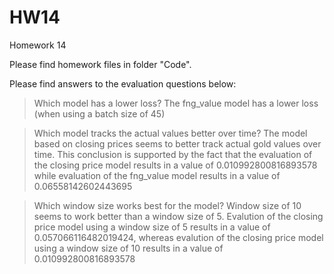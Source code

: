 # HW14
Homework 14

Please find homework files in folder "Code".

Please find answers to the evaluation questions below:

> Which model has a lower loss?
The fng_value model has a lower loss (when using a batch size of 45)

> Which model tracks the actual values better over time?
The model based on closing prices seems to better track actual gold values over time. This conclusion is supported by the fact that the evaluation of the closing price model results in a value of 0.010992800816893578 while evaluation of the fng_value model results in a value of 0.06558142602443695

> Which window size works best for the model?
Window size of 10 seems to work better than a window size of 5. Evalution of the closing price model using a window size of 5 results in a value of 0.057066116482019424, whereas evalution of the closing price model using a window size of 10 results in a value of 0.010992800816893578
